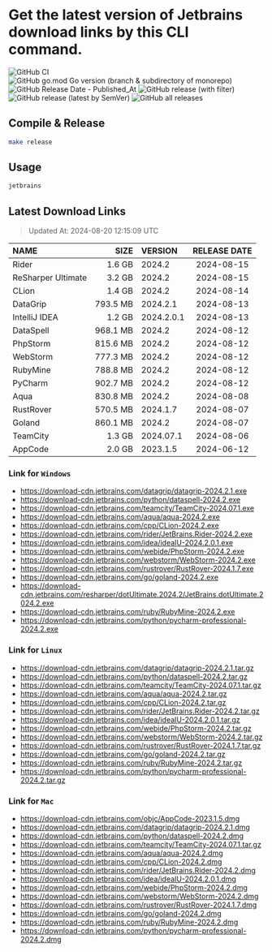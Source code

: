 # Get the latest version of Jetbrains download links by this CLI command.

![GitHub CI](https://github.com/designinlife/jetbrains/actions/workflows/ci.yml/badge.svg)
![GitHub go.mod Go version (branch & subdirectory of monorepo)](https://img.shields.io/github/go-mod/go-version/designinlife/jetbrains/master)
![GitHub Release Date - Published_At](https://img.shields.io/github/release-date/designinlife/jetbrains)
![GitHub release (with filter)](https://img.shields.io/github/v/release/designinlife/jetbrains)
![GitHub release (latest by SemVer)](https://img.shields.io/github/downloads/designinlife/jetbrains/v1.1.10/total)
![GitHub all releases](https://img.shields.io/github/downloads/designinlife/jetbrains/total)

## Compile & Release

```bash
make release
```

## Usage

```bash
jetbrains
```

## Latest Download Links

> Updated At: 2024-08-20 12:15:09 UTC

| NAME | SIZE | VERSION | RELEASE DATE |
| :-- | --: | :-- | :--: |
| Rider | 1.6 GB | 2024.2 | 2024-08-15 |
| ReSharper Ultimate | 3.2 GB | 2024.2 | 2024-08-15 |
| CLion | 1.4 GB | 2024.2 | 2024-08-14 |
| DataGrip | 793.5 MB | 2024.2.1 | 2024-08-13 |
| IntelliJ IDEA | 1.2 GB | 2024.2.0.1 | 2024-08-13 |
| DataSpell | 968.1 MB | 2024.2 | 2024-08-12 |
| PhpStorm | 815.6 MB | 2024.2 | 2024-08-12 |
| WebStorm | 777.3 MB | 2024.2 | 2024-08-12 |
| RubyMine | 788.8 MB | 2024.2 | 2024-08-12 |
| PyCharm | 902.7 MB | 2024.2 | 2024-08-12 |
| Aqua | 830.8 MB | 2024.2 | 2024-08-08 |
| RustRover | 570.5 MB | 2024.1.7 | 2024-08-07 |
| Goland | 860.1 MB | 2024.2 | 2024-08-07 |
| TeamCity | 1.3 GB | 2024.07.1 | 2024-08-06 |
| AppCode | 2.0 GB | 2023.1.5 | 2024-06-12 |

### Link for `Windows`

* <https://download-cdn.jetbrains.com/datagrip/datagrip-2024.2.1.exe>
* <https://download-cdn.jetbrains.com/python/dataspell-2024.2.exe>
* <https://download-cdn.jetbrains.com/teamcity/TeamCity-2024.07.1.exe>
* <https://download-cdn.jetbrains.com/aqua/aqua-2024.2.exe>
* <https://download-cdn.jetbrains.com/cpp/CLion-2024.2.exe>
* <https://download-cdn.jetbrains.com/rider/JetBrains.Rider-2024.2.exe>
* <https://download-cdn.jetbrains.com/idea/ideaIU-2024.2.0.1.exe>
* <https://download-cdn.jetbrains.com/webide/PhpStorm-2024.2.exe>
* <https://download-cdn.jetbrains.com/webstorm/WebStorm-2024.2.exe>
* <https://download-cdn.jetbrains.com/rustrover/RustRover-2024.1.7.exe>
* <https://download-cdn.jetbrains.com/go/goland-2024.2.exe>
* <https://download-cdn.jetbrains.com/resharper/dotUltimate.2024.2/JetBrains.dotUltimate.2024.2.exe>
* <https://download-cdn.jetbrains.com/ruby/RubyMine-2024.2.exe>
* <https://download-cdn.jetbrains.com/python/pycharm-professional-2024.2.exe>

### Link for `Linux`

* <https://download-cdn.jetbrains.com/datagrip/datagrip-2024.2.1.tar.gz>
* <https://download-cdn.jetbrains.com/python/dataspell-2024.2.tar.gz>
* <https://download-cdn.jetbrains.com/teamcity/TeamCity-2024.07.1.tar.gz>
* <https://download-cdn.jetbrains.com/aqua/aqua-2024.2.tar.gz>
* <https://download-cdn.jetbrains.com/cpp/CLion-2024.2.tar.gz>
* <https://download-cdn.jetbrains.com/rider/JetBrains.Rider-2024.2.tar.gz>
* <https://download-cdn.jetbrains.com/idea/ideaIU-2024.2.0.1.tar.gz>
* <https://download-cdn.jetbrains.com/webide/PhpStorm-2024.2.tar.gz>
* <https://download-cdn.jetbrains.com/webstorm/WebStorm-2024.2.tar.gz>
* <https://download-cdn.jetbrains.com/rustrover/RustRover-2024.1.7.tar.gz>
* <https://download-cdn.jetbrains.com/go/goland-2024.2.tar.gz>
* <https://download-cdn.jetbrains.com/ruby/RubyMine-2024.2.tar.gz>
* <https://download-cdn.jetbrains.com/python/pycharm-professional-2024.2.tar.gz>

### Link for `Mac`

* <https://download-cdn.jetbrains.com/objc/AppCode-2023.1.5.dmg>
* <https://download-cdn.jetbrains.com/datagrip/datagrip-2024.2.1.dmg>
* <https://download-cdn.jetbrains.com/python/dataspell-2024.2.dmg>
* <https://download-cdn.jetbrains.com/teamcity/TeamCity-2024.07.1.tar.gz>
* <https://download-cdn.jetbrains.com/aqua/aqua-2024.2.dmg>
* <https://download-cdn.jetbrains.com/cpp/CLion-2024.2.dmg>
* <https://download-cdn.jetbrains.com/rider/JetBrains.Rider-2024.2.dmg>
* <https://download-cdn.jetbrains.com/idea/ideaIU-2024.2.0.1.dmg>
* <https://download-cdn.jetbrains.com/webide/PhpStorm-2024.2.dmg>
* <https://download-cdn.jetbrains.com/webstorm/WebStorm-2024.2.dmg>
* <https://download-cdn.jetbrains.com/rustrover/RustRover-2024.1.7.dmg>
* <https://download-cdn.jetbrains.com/go/goland-2024.2.dmg>
* <https://download-cdn.jetbrains.com/ruby/RubyMine-2024.2.dmg>
* <https://download-cdn.jetbrains.com/python/pycharm-professional-2024.2.dmg>
